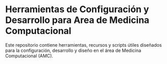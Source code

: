 # Herramientas de Configuración y Desarrollo para Area de Medicina Computacional

Este repositorio contiene herramientas, recursos y scripts útiles diseñados para la configuración, desarrollo y diseño en el área de Medicina Computacional (AMC).
